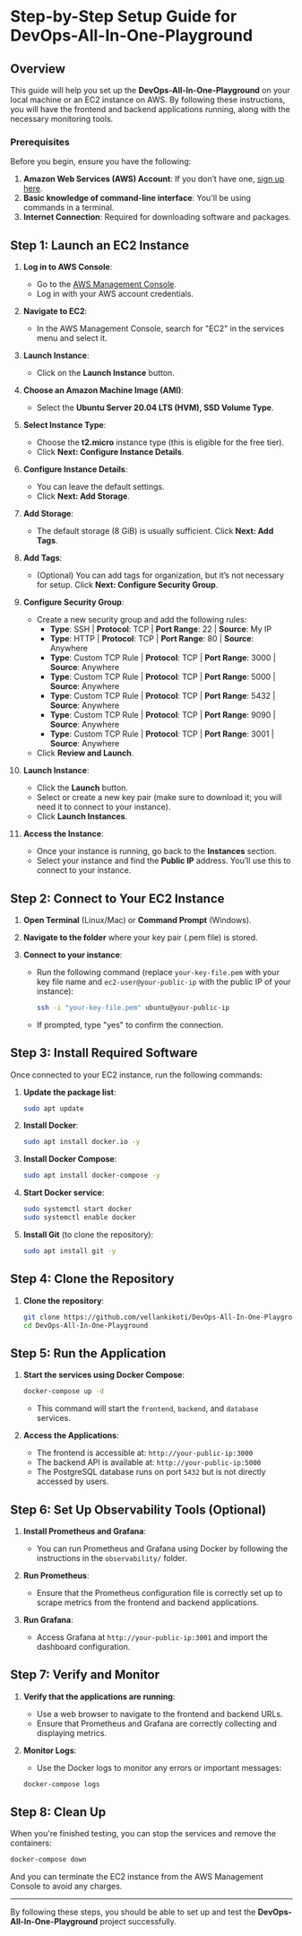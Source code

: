 
# Step-by-Step Setup Guide for DevOps-All-In-One-Playground

## Overview

This guide will help you set up the **DevOps-All-In-One-Playground** on your local machine or an EC2 instance on AWS. By following these instructions, you will have the frontend and backend applications running, along with the necessary monitoring tools.

### Prerequisites

Before you begin, ensure you have the following:

1. **Amazon Web Services (AWS) Account**: If you don’t have one, [sign up here](https://aws.amazon.com/free/).
2. **Basic knowledge of command-line interface**: You'll be using commands in a terminal.
3. **Internet Connection**: Required for downloading software and packages.

## Step 1: Launch an EC2 Instance

1. **Log in to AWS Console**:
   - Go to the [AWS Management Console](https://aws.amazon.com/console/).
   - Log in with your AWS account credentials.

2. **Navigate to EC2**:
   - In the AWS Management Console, search for "EC2" in the services menu and select it.

3. **Launch Instance**:
   - Click on the **Launch Instance** button.

4. **Choose an Amazon Machine Image (AMI)**:
   - Select the **Ubuntu Server 20.04 LTS (HVM), SSD Volume Type**.

5. **Select Instance Type**:
   - Choose the **t2.micro** instance type (this is eligible for the free tier).
   - Click **Next: Configure Instance Details**.

6. **Configure Instance Details**:
   - You can leave the default settings.
   - Click **Next: Add Storage**.

7. **Add Storage**:
   - The default storage (8 GiB) is usually sufficient. Click **Next: Add Tags**.

8. **Add Tags**:
   - (Optional) You can add tags for organization, but it’s not necessary for setup. Click **Next: Configure Security Group**.

9. **Configure Security Group**:
   - Create a new security group and add the following rules:
     - **Type**: SSH | **Protocol**: TCP | **Port Range**: 22 | **Source**: My IP
     - **Type**: HTTP | **Protocol**: TCP | **Port Range**: 80 | **Source**: Anywhere
     - **Type**: Custom TCP Rule | **Protocol**: TCP | **Port Range**: 3000 | **Source**: Anywhere
     - **Type**: Custom TCP Rule | **Protocol**: TCP | **Port Range**: 5000 | **Source**: Anywhere
     - **Type**: Custom TCP Rule | **Protocol**: TCP | **Port Range**: 5432 | **Source**: Anywhere
     - **Type**: Custom TCP Rule | **Protocol**: TCP | **Port Range**: 9090 | **Source**: Anywhere
     - **Type**: Custom TCP Rule | **Protocol**: TCP | **Port Range**: 3001 | **Source**: Anywhere
   - Click **Review and Launch**.

10. **Launch Instance**:
    - Click the **Launch** button.
    - Select or create a new key pair (make sure to download it; you will need it to connect to your instance).
    - Click **Launch Instances**.

11. **Access the Instance**:
    - Once your instance is running, go back to the **Instances** section.
    - Select your instance and find the **Public IP** address. You’ll use this to connect to your instance.

## Step 2: Connect to Your EC2 Instance

1. **Open Terminal** (Linux/Mac) or **Command Prompt** (Windows).
2. **Navigate to the folder** where your key pair (.pem file) is stored.

3. **Connect to your instance**:
   - Run the following command (replace `your-key-file.pem` with your key file name and `ec2-user@your-public-ip` with the public IP of your instance):
     ```bash
     ssh -i "your-key-file.pem" ubuntu@your-public-ip
     ```

   - If prompted, type "yes" to confirm the connection.

## Step 3: Install Required Software

Once connected to your EC2 instance, run the following commands:

1. **Update the package list**:
   ```bash
   sudo apt update
   ```

2. **Install Docker**:
   ```bash
   sudo apt install docker.io -y
   ```

3. **Install Docker Compose**:
   ```bash
   sudo apt install docker-compose -y
   ```

4. **Start Docker service**:
   ```bash
   sudo systemctl start docker
   sudo systemctl enable docker
   ```

5. **Install Git** (to clone the repository):
   ```bash
   sudo apt install git -y
   ```

## Step 4: Clone the Repository

1. **Clone the repository**:
   ```bash
   git clone https://github.com/vellankikoti/DevOps-All-In-One-Playground.git
   cd DevOps-All-In-One-Playground
   ```

## Step 5: Run the Application

1. **Start the services using Docker Compose**:
   ```bash
   docker-compose up -d
   ```

   - This command will start the `frontend`, `backend`, and `database` services.

2. **Access the Applications**:
   - The frontend is accessible at: `http://your-public-ip:3000`
   - The backend API is available at: `http://your-public-ip:5000`
   - The PostgreSQL database runs on port `5432` but is not directly accessed by users.

## Step 6: Set Up Observability Tools (Optional)

1. **Install Prometheus and Grafana**:
   - You can run Prometheus and Grafana using Docker by following the instructions in the `observability/` folder.

2. **Run Prometheus**:
   - Ensure that the Prometheus configuration file is correctly set up to scrape metrics from the frontend and backend applications.

3. **Run Grafana**:
   - Access Grafana at `http://your-public-ip:3001` and import the dashboard configuration.

## Step 7: Verify and Monitor

1. **Verify that the applications are running**:
   - Use a web browser to navigate to the frontend and backend URLs.
   - Ensure that Prometheus and Grafana are correctly collecting and displaying metrics.

2. **Monitor Logs**:
   - Use the Docker logs to monitor any errors or important messages:
   ```bash
   docker-compose logs
   ```

## Step 8: Clean Up

When you're finished testing, you can stop the services and remove the containers:

```bash
docker-compose down
```

And you can terminate the EC2 instance from the AWS Management Console to avoid any charges.

---

By following these steps, you should be able to set up and test the **DevOps-All-In-One-Playground** project successfully.

